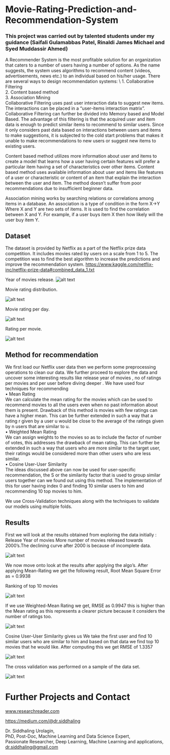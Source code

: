 # Movie-Rating-Prediction-and-Recommendation-System


### This project was carried out by talented students under my guidance (Saifali Gulamabbas Patel, Rinaldi James Michael and Syed Muddassir Ahmed)

A Recommender System is the most profitable solution for an organization that caters to a number of users having a number of options. As the name suggests, the system uses algorithms to recommend content (videos, advertisements, news etc.) to an individual based on his/her usage. There are several ways to design recommendation systems: \\
    1. Collaborative Filtering \
    2. Content based method \
    3. Association Mining \
Collaborative Filtering uses past user interaction data to suggest new items. The interactions can be placed in a “user-items interaction matrix”. Collaborative Filtering can further be divided into Memory based and Model Based. The advantage of this filtering is that the acquired user and item data is enough to predict similar items to recommend to similar users. Since it only considers past data based on interactions between users and items to make suggestions, it is subjected to the cold start problems that makes it unable to make recommendations to new users or suggest new items to existing users.    

Content based method utilizes more information about user and items to create a model that learns how a user having certain features will prefer a particular item having a set of characteristics over other items. Content based method uses available information about user and items like features of a user or characteristic or content of an item that explain the interaction between the user and item. The method doesn’t suffer from poor recommendations due to insufficient beginner data.

Association mining works by searching relations or correlations among items in a database. An association is a type of condition in the form X->Y Where X and Y are two sets of items. It is used to find the correlation between X and Y. For example, if a user buys item X then how likely will the user buy item Y.

## Dataset 
The dataset is provided by Netflix as a part of the Netflix prize data competition. It includes movies rated by users on a scale from 1 to 5. The competition was to find the best algorithm to increase the predictions and improve the recommendation system.
https://www.kaggle.com/netflix-inc/netflix-prize-data#combined_data_1.txt

Year of movies release.
![alt text](https://github.com/siddhaling/Movie-Rating-Prediction-and-Recommendation-System/blob/main/images/1.jpg)

Movie rating distribution.

![alt text](https://github.com/siddhaling/Movie-Rating-Prediction-and-Recommendation-System/blob/main/images/2.jpg)

Movie rating per day.

![alt text](https://github.com/siddhaling/Movie-Rating-Prediction-and-Recommendation-System/blob/main/images/3.jpg)

Rating per movie.

![alt text](https://github.com/siddhaling/Movie-Rating-Prediction-and-Recommendation-System/blob/main/images/4.jpg)



## Method for recommendation
We first load our Netflix user data then we perform some preprocessing operations to clean our data. We further proceed to explore the data and uncover some interesting results like release year of movies , no of ratings per movies and per user before diving deeper .
We have used four techniques for recommending \
    • Mean Rating \
We can calculate the mean rating for the movies which can be used to recommend movies to all the users even when no past information about them is present.
Drawback of this method is movies with few ratings can have a higher mean.
This can be further extended in such a way that a rating r given by a user u would be close to the average of the ratings given by n users that are similar to u. \
    • Weighted Mean Rating \
We can assign weights to the movies so as to include the factor of number of votes, this addresses the drawback of mean rating.
This can further be extended in such a way that users who are more similar to the target user, their ratings would be considered more than other users who are less similar. \
    • Cosine User-User Similarity \
The ideas discussed above can now be used for user-specific recommendation, the S or the similarity factor that is used to group similar users together can we found out using this method.
The implementation of this for user having index 0 and finding 10 similar users to him and recommending 10 top movies to him.

We use Cross-Validation techniques along with the techniques to validate our models using multiple folds.
## Results
First we will look at the results obtained from exploring the data initially :
Release Year of movies More number of movies released towards 2000’s.The declining curve after 2000 is because of incomplete data.

![alt text](https://github.com/siddhaling/Movie-Rating-Prediction-and-Recommendation-System/blob/main/images/9.jpg)

We now move onto look at the results after applying the algo’s. After applying Mean-Rating we get the following result, Root Mean Square Error as = 0.9938

Ranking of top 10 movies

![alt text](https://github.com/siddhaling/Movie-Rating-Prediction-and-Recommendation-System/blob/main/images/10.jpg)

If we use Weighted-Mean Rating we get, RMSE as 0.9947 this is higher than the Mean rating as this represents a clearer picture because it considers the number of ratings too.

![alt text](https://github.com/siddhaling/Movie-Rating-Prediction-and-Recommendation-System/blob/main/images/11.jpg)

Cosine User-User Similarity gives us We take the first user and find 10 similar users who are similar to him and based on that data we find top 10 movies that he would like.
After computing this we get RMSE of 1.3357

![alt text](https://github.com/siddhaling/Movie-Rating-Prediction-and-Recommendation-System/blob/main/images/12.jpg)

 The cross validation was performed on a sample of the data set.
 
 ![alt text](https://github.com/siddhaling/Movie-Rating-Prediction-and-Recommendation-System/blob/main/images/13.jpg)
 
 # Further Projects and Contact
www.researchreader.com

https://medium.com/@dr.siddhaling

Dr. Siddhaling Urolagin,\
PhD, Post-Doc, Machine Learning and Data Science Expert,\
Passionate Researcher, Deep Learning, Machine Learning and applications,\
dr.siddhaling@gmail.com
